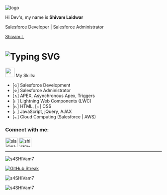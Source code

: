 
![logo](https://media.licdn.com/dms/image/D4D16AQGJwHXSRpAuDA/profile-displaybackgroundimage-shrink_350_1400/0/1693091504811?e=1700092800&v=beta&t=Ahhrw0SW-Ib6AqR1w7mrKBxcMJUUBDoOyhC8HFGSOoo) 

   Hi Dev's, my name is <b>Shivam Laidwar </b> 
<!-- #### I am 2x Certified Salesforce Developer | Double Star Trailhead Ranger | 6x Superbadges | 200+ Badges -->
 Salesforce Developer | Salesforce Administrator
 
<a href="https://www.linkedin.com/in/shivam-laidwar/"> Shivam L</a> </a>

# ![Typing SVG](https://readme-typing-svg.herokuapp.com/?lines=I+am+Certified+Salesforce+Developer;Double+Star+Trailhead+Ranger;Trailhead+6x+Superbadges&color=f75c7e&pause=1000)


<img src="./img/man_raising_hand.gif" width="30px"/> My Skills:
- [<img src='https://cdn.jsdelivr.net/npm/simple-icons@3.0.1/icons/salesforce.svg' alt='Salesforce Developer' height='10'>] Salesforce Development
- [<img src='https://cdn.jsdelivr.net/npm/simple-icons@3.0.1/icons/salesforce.svg' alt='Salesforce Admin' height='10'>] Salesforce Administrator
- [<img src='https://cdn.jsdelivr.net/npm/simple-icons@3.0.1/icons/salesforce.svg' alt='APEX, Asynchronous Apex, Triggers' height='10'>] APEX, Asynchronous Apex, Triggers
- [<img src='https://cdn.jsdelivr.net/npm/simple-icons@3.0.1/icons/salesforce.svg' alt='Lightning Web Components (LWC)' height='10'>] Lightning Web Components (LWC)
- [<img src='https://cdn.jsdelivr.net/npm/simple-icons@3.0.1/icons/html5.svg' alt='html5' height='10'>] HTML, 
[<img src='https://cdn.jsdelivr.net/npm/simple-icons@3.0.1/icons/css3.svg' alt='css3' height='10'>] CSS
- [<img src='https://cdn.jsdelivr.net/npm/simple-icons@3.0.1/icons/javascript.svg' alt='javascript' height='10'>] JavaScript, jQuery, AJAX
- [<img src='https://cdn.jsdelivr.net/npm/simple-icons@3.0.1/icons/amazonaws.svg' alt='amazonaws' height='10'>] Cloud Computing (Salesforce | AWS)






<!-- ## Find me here:

[<img src='https://cdn.jsdelivr.net/npm/simple-icons@3.0.1/icons/github.svg' alt='github' height='40'>](https://github.com/theswapnilzambare)
[<img src='https://cdn.jsdelivr.net/npm/simple-icons@3.0.1/icons/linkedin.svg' alt='linkedin' height='40'>](https://www.linkedin.com/in/theswapnilzambare/)    
[<img src='https://cdn.jsdelivr.net/npm/simple-icons@3.0.1/icons/facebook.svg' alt='facebook' height='40'>](https://www.facebook.com/)   
[<img src='https://cdn.jsdelivr.net/npm/simple-icons@3.0.1/icons/instagram.svg' alt='instagram' height='40'>](https://www.instagram.com/)  -->

<!-- [![Top Langs](https://github-readme-stats.vercel.app/api/top-langs/?username=s4SHIVam7)](https://github.com/s4SHIVam7/github-readme-stats)   -->

<!-- ![GitHub stats](https://github-readme-stats.vercel.app/api?username=s4SHIVam7&show_icons=true)   -->

<!-- ![Profile views](https://gpvc.arturio.dev/theswapnilzambare)     -->

<!-- <p align='left'><img src='https://visitor-badge.laobi.icu/badge?page_id=theSwapnilZambare'></p> -->

<h3 align="left">Connect with me:</h3>
<p align="left">
<a href="https://twitter.com/slaidwar" target="blank"><img align="center" src="https://seeklogo.com/images/T/twitter-x-logo-0339F999CF-seeklogo.com.png?v=638258077460000000" alt="slaidwar" height="30" width="40" /></a>
<a href="https://www.linkedin.com/in/shivam-laidwar" target="blank"><img align="center" src="https://image.similarpng.com/very-thumbnail/2020/07/Linkedin-logo-on-transparent-Background-PNG-.png" alt="shivam-laidwar" height="30" width="40" /></a
</p>

<hr>

<p align="left"><img src="https://github-profile-trophy.vercel.app/?username=s4SHIVam7" alt="s4SHIVam7" /></a> </p>

[![GitHub Streak](https://streak-stats.demolab.com?user=s4SHIVam7)](https://git.io/streak-stats)

<p><img align="center" src="https://github-readme-streak-stats.herokuapp.com/?user=s4SHIVam7&" alt="s4SHIVam7" /></p>

<p><img align="left" src="https://github-readme-stats.vercel.app/api/top-langs?username=s4SHIVam7&show_icons=true&locale=en&layout=compact" alt="s4SHIVam7" /></p>

